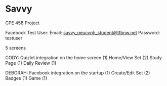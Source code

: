# Savvy
CPE 458 Project

Facebook Test User:
Email: savvy_qeucvph_student@tfbnw.net
Password: testuser

5 screens

CODY:
Quizlet integration on the home screen (1)
Home/View Set (2)
Study Page (1)
Daily Review (1)

DEBORAH:
Facebook integration on the startup (1)
Create/Edit Set (2)
Badges (1)
Game (1)
